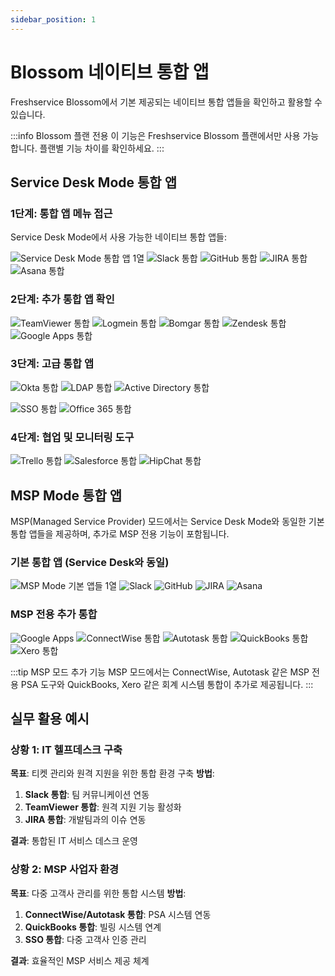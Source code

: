 ```yaml
---
sidebar_position: 1
---
```


# Blossom 네이티브 통합 앱

Freshservice Blossom에서 기본 제공되는 네이티브 통합 앱들을 확인하고 활용할 수 있습니다.

:::info Blossom 플랜 전용
이 기능은 Freshservice Blossom 플랜에서만 사용 가능합니다. 플랜별 기능 차이를 확인하세요.
:::

## Service Desk Mode 통합 앱

### 1단계: 통합 앱 메뉴 접근
Service Desk Mode에서 사용 가능한 네이티브 통합 앱들:

![Service Desk Mode 통합 앱 1열](https://s3.amazonaws.com/cdn.freshdesk.com/data/helpdesk/attachments/production/28712190/original/Screen%20Shot%202016-07-31%20at%2010.06.45%20am.png?1469940091) ![Slack 통합](https://s3.amazonaws.com/cdn.freshdesk.com/data/helpdesk/attachments/production/28712709/original/Screen%20Shot%202016-07-31%20at%2010.29.03%20am.png?1469942890) ![GitHub 통합](https://s3.amazonaws.com/cdn.freshdesk.com/data/helpdesk/attachments/production/28712572/original/Screen%20Shot%202016-07-31%20at%2010.28.51%20am.png?1469942501) ![JIRA 통합](https://s3.amazonaws.com/cdn.freshdesk.com/data/helpdesk/attachments/production/28712694/original/Screen%20Shot%202016-07-31%20at%2010.53.42%20am.png?1469942640) ![Asana 통합](https://s3.amazonaws.com/cdn.freshdesk.com/data/helpdesk/attachments/production/28712467/original/Screen%20Shot%202016-07-31%20at%2010.49.24%20am.png?1469942417)

### 2단계: 추가 통합 앱 확인

![TeamViewer 통합](https://s3.amazonaws.com/cdn.freshdesk.com/data/helpdesk/attachments/production/28712179/original/Screen%20Shot%202016-07-31%20at%2010.06.31%20am.png?1469939865) ![Logmein 통합](https://s3.amazonaws.com/cdn.freshdesk.com/data/helpdesk/attachments/production/28712183/original/Screen%20Shot%202016-07-31%20at%2010.06.35%20am.png?1469939890) ![Bomgar 통합](https://s3.amazonaws.com/cdn.freshdesk.com/data/helpdesk/attachments/production/28712191/original/Screen%20Shot%202016-07-31%20at%2010.06.49%20am.png?1469940153) ![Zendesk 통합](https://s3.amazonaws.com/cdn.freshdesk.com/data/helpdesk/attachments/production/28712207/original/Screen%20Shot%202016-07-31%20at%2010.07.09%20am.png?1469940267) ![Google Apps 통합](https://s3.amazonaws.com/cdn.freshdesk.com/data/helpdesk/attachments/production/28712189/original/Screen%20Shot%202016-07-31%20at%2010.06.41%20am.png?1469940014)

### 3단계: 고급 통합 앱

![Okta 통합](https://s3.amazonaws.com/cdn.freshdesk.com/data/helpdesk/attachments/production/28712213/original/Screen%20Shot%202016-07-31%20at%2010.07.21%20am.png?1469940477) ![LDAP 통합](https://s3.amazonaws.com/cdn.freshdesk.com/data/helpdesk/attachments/production/28712705/original/Screen%20Shot%202016-07-31%20at%2010.56.57%20am.png?1469942838) ![Active Directory 통합](https://s3.amazonaws.com/cdn.freshdesk.com/data/helpdesk/attachments/production/28712885/original/Screen%20Shot%202016-07-31%20at%2011.36.03%20am.png?1469945248)

![SSO 통합](https://s3.amazonaws.com/cdn.freshdesk.com/data/helpdesk/attachments/production/28712888/original/Screen%20Shot%202016-07-31%20at%2011.39.40%20am.png?1469945400) ![Office 365 통합](https://s3.amazonaws.com/cdn.freshdesk.com/data/helpdesk/attachments/production/28712216/original/Screen%20Shot%202016-07-31%20at%2010.07.16%20am.png?1469940502)

### 4단계: 협업 및 모니터링 도구

![Trello 통합](https://s3.amazonaws.com/cdn.freshdesk.com/data/helpdesk/attachments/production/28712221/original/Screen%20Shot%202016-07-31%20at%2010.07.26%20am.png?1469940585) ![Salesforce 통합](https://s3.amazonaws.com/cdn.freshdesk.com/data/helpdesk/attachments/production/28712197/original/Screen%20Shot%202016-07-31%20at%2010.07.05%20am.png?1469940240) ![HipChat 통합](https://s3.amazonaws.com/cdn.freshdesk.com/data/helpdesk/attachments/production/28712209/original/Screen%20Shot%202016-07-31%20at%2010.07.12%20am.png?1469940303)

## MSP Mode 통합 앱

MSP(Managed Service Provider) 모드에서는 Service Desk Mode와 동일한 기본 통합 앱들을 제공하며, 추가로 MSP 전용 기능이 포함됩니다.

### 기본 통합 앱 (Service Desk와 동일)

![MSP Mode 기본 앱들 1열](https://s3.amazonaws.com/cdn.freshdesk.com/data/helpdesk/attachments/production/28712190/original/Screen%20Shot%202016-07-31%20at%2010.06.45%20am.png?1469940091) ![Slack](https://s3.amazonaws.com/cdn.freshdesk.com/data/helpdesk/attachments/production/28712709/original/Screen%20Shot%202016-07-31%20at%2010.29.03%20am.png?1469942890) ![GitHub](https://s3.amazonaws.com/cdn.freshdesk.com/data/helpdesk/attachments/production/28712572/original/Screen%20Shot%202016-07-31%20at%2010.28.51%20am.png?1469942501) ![JIRA](https://s3.amazonaws.com/cdn.freshdesk.com/data/helpdesk/attachments/production/28712694/original/Screen%20Shot%202016-07-31%20at%2010.53.42%20am.png?1469942640) ![Asana](https://s3.amazonaws.com/cdn.freshdesk.com/data/helpdesk/attachments/production/28712467/original/Screen%20Shot%202016-07-31%20at%2010.49.24%20am.png?1469942417)

### MSP 전용 추가 통합

![Google Apps](https://s3.amazonaws.com/cdn.freshdesk.com/data/helpdesk/attachments/production/28712189/original/Screen%20Shot%202016-07-31%20at%2010.06.41%20am.png?1469940014) ![ConnectWise 통합](https://s3.amazonaws.com/cdn.freshdesk.com/data/helpdesk/attachments/production/28712761/original/Screen%20Shot%202016-07-31%20at%2011.27.45%20am.png?1469944689) ![Autotask 통합](https://s3.amazonaws.com/cdn.freshdesk.com/data/helpdesk/attachments/production/28712762/original/Screen%20Shot%202016-07-31%20at%2011.27.52%20am.png?1469944709) ![QuickBooks 통합](https://s3.amazonaws.com/cdn.freshdesk.com/data/helpdesk/attachments/production/28712748/original/Screen%20Shot%202016-07-31%20at%2011.00.54%20am.png?1469944290) ![Xero 통합](https://s3.amazonaws.com/cdn.freshdesk.com/data/helpdesk/attachments/production/28712749/original/Screen%20Shot%202016-07-31%20at%2011.00.58%20am.png?1469944312)

:::tip MSP 모드 추가 기능
MSP 모드에서는 ConnectWise, Autotask 같은 MSP 전용 PSA 도구와 QuickBooks, Xero 같은 회계 시스템 통합이 추가로 제공됩니다.
:::

## 실무 활용 예시

### 상황 1: IT 헬프데스크 구축
**목표**: 티켓 관리와 원격 지원을 위한 통합 환경 구축
**방법**: 
1. **Slack 통합**: 팀 커뮤니케이션 연동
2. **TeamViewer 통합**: 원격 지원 기능 활성화
3. **JIRA 통합**: 개발팀과의 이슈 연동

**결과**: 통합된 IT 서비스 데스크 운영

### 상황 2: MSP 사업자 환경
**목표**: 다중 고객사 관리를 위한 통합 시스템
**방법**:
1. **ConnectWise/Autotask 통합**: PSA 시스템 연동
2. **QuickBooks 통합**: 빌링 시스템 연계
3. **SSO 통합**: 다중 고객사 인증 관리

**결과**: 효율적인 MSP 서비스 제공 체계

